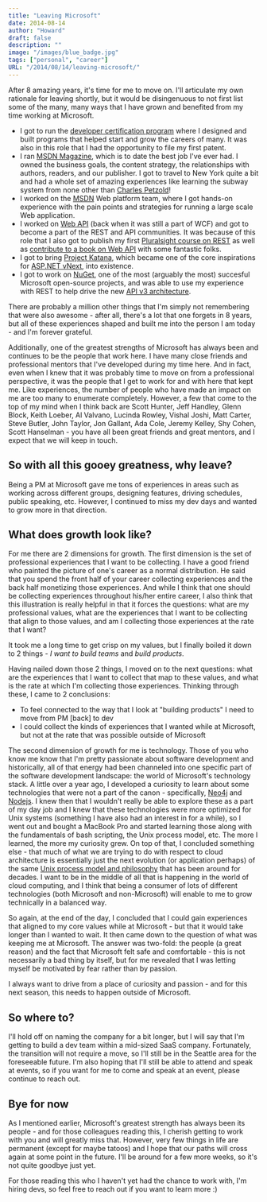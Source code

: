 ```yaml
---
title: "Leaving Microsoft"
date: 2014-08-14
author: "Howard"
draft: false
description: ""
image: "/images/blue_badge.jpg"
tags: ["personal", "career"]
URL: "/2014/08/14/leaving-microsoft/"
---
```


After 8 amazing years, it's time for me to move on. I'll articulate my own rationale for leaving shortly, but it would be disingenuous to not first list some of the many, many ways that I have grown and benefited from my time working at Microsoft. 

* I got to run the [developer certification program](https://www.microsoft.com/learning/en-us/mcpd-certification.aspx) where I designed and built programs that helped start and grow the careers of many. It was also in this role that I had the opportunity to file my first patent.
* I ran [MSDN Magazine](http://msdn.microsoft.com/en-us/magazine/default.aspx), which is to date the best job I've ever had. I owned the business goals, the content strategy, the relationships with authors, readers, and our publisher. I got to travel to New York quite a bit and had a whole set of amazing experiences like learning the subway system from none other than [Charles Petzold](http://charlespetzold.com)! 
* I worked on the [MSDN](http://msdn.microsoft.com) Web platform team, where I got hands-on experience with the pain points and strategies for running a large scale Web application.
* I worked on [Web API](https://aspnetwebstack.codeplex.com) (back when it was still a part of WCF) and got to become a part of the REST and API communities. It was because of this role that I also got to publish my first [Pluralsight course on REST](http://pluralsight.com/training/Courses/TableOfContents/rest-fundamentals) as well as [contribute to a book on Web API](http://shop.oreilly.com/product/0636920026617.do) with some fantastic folks.
* I got to bring [Project Katana](https://katanaproject.codeplex.com), which became one of the core inspirations for [ASP.NET vNext](http://www.asp.net/vnext), into existence.
* I got to work on [NuGet](http://www.nuget.org), one of the most (arguably the most) succesful Microsoft open-source projects, and was able to use my experience with REST to help drive the new [API v3 architecture](http://blog.nuget.org/20140711/nuget-architecture.html).

There are probably a million other things that I'm simply not remembering that were also awesome - after all, there's a lot that one forgets in 8 years, but all of these experiences shaped and built me into the person I am today - and I'm forever grateful.

Additionally, one of the greatest strengths of Microsoft has always been and continues to be the people that work here. I have many close friends and professional mentors that I've developed during my time here. And in fact, even when I knew that it was probably time to move on from a professional perspective, it was the people that I get to work for and with here that kept me. Like experiences, the number of people who have made an impact on me are too many to enumerate completely. However, a few that come to the top of my mind when I think back are Scott Hunter, Jeff Handley, Glenn Block, Keith Loeber, Al Valvano, Lucinda Rowley, Vishal Joshi, Matt Carter, Steve Butler, John Taylor, Jon Gallant, Ada Cole, Jeremy Kelley, Shy Cohen, Scott Hanselman - you have all been great friends and great mentors, and I expect that we will keep in touch.

## So with all this gooey greatness, why leave?

Being a PM at Microsoft gave me tons of experiences in areas such as working across different groups, designing features, driving schedules, public speaking, etc. However, I continued to miss my dev days and wanted to grow more in that direction. 

## What does growth look like?

For me there are 2 dimensions for growth. The first dimension is the set of professional experiences that I want to be collecting. I have a good friend who painted the picture of one's career as a normal distribution. He said that you spend the front half of your career collecting experiences and the back half monetizing those experiences. And while I think that one should be collecting experiences throughout his/her entire career, I also think that this illustration is really helpful in that it forces the questions: what are my professional values, what are the experiences that I want to be collecting that align to those values, and am I collecting those experiences at the rate that I want?

It took me a long time to get crisp on my values, but I finally boiled it down to 2 things - _I want to build teams_ and _build products_.

Having nailed down those 2 things, I moved on to the next questions: what are the experiences that I want to collect that map to these values, and what is the rate at which I'm collecting those experiences. Thinking through these, I came to 2 conclusions:

* To feel connected to the way that I look at "building products" I need to move from PM [back] to dev
* I could collect the kinds of experiences that I wanted while at Microsoft, but not at the rate that was possible outside of Microsoft

The second dimension of growth for me is technology. Those of you who know me know that I'm pretty passionate about software development and historically, all of that energy had been channeled into one specific part of the software development landscape: the world of Microsoft's technology stack. A little over a year ago, I developed a curiosity to learn about some technologies that were not a part of the canon - specifically, [Neo4j](http://www.neo4j.org) and [Nodejs](http://nodejs.org). I knew then that I wouldn't really be able to explore these as a part of my day job and I knew that these technologies were more optimized for Unix systems (something I have also had an interest in for a while), so I went out and bought a MacBook Pro and started learning those along with the fundamentals of bash scripting, the Unix process model, etc. The more I learned, the more my curiosity grew. On top of that, I concluded something else - that much of what we are trying to do with respect to cloud architecture is essentially just the next evolution (or application perhaps) of the same [Unix process model and philosophy](http://12factor.net) that has been around for decades. I want to be in the middle of all that is happening in the world of cloud computing, and I think that being a consumer of lots of different technologies (both Microsoft and non-Microsoft) will enable to me to grow technically in a balanced way.

So again, at the end of the day, I concluded that I could gain experiences that aligned to my core values while at Microsoft - but that it would take longer than I wanted to wait. It then came down to the question of what was keeping me at Microsoft. The answer was two-fold: the people (a great reason) and the fact that Microsoft felt safe and comfortable - this is not necessarily a bad thing by itself, but for me revealed that I was letting myself be motivated by fear rather than by passion. 

I always want to drive from a place of curiosity and passion - and for this next season, this needs to happen outside of Microsoft.

## So where to?

I'll hold off on naming the company for a bit longer, but I will say that I'm getting to build a dev team within a mid-sized SaaS company. Fortunately, the transition will not require a move, so I'll still be in the Seattle area for the foreseeable future. I'm also hoping that I'll still be able to attend and speak at events, so if you want for me to come and speak at an event, please continue to reach out.

## Bye for now

As I mentioned earlier, Microsoft's greatest strength has always been its people - and for those colleagues reading this, I cherish getting to work with you and will greatly miss that. However, very few things in life are permanent (except for maybe tatoos) and I hope that our paths will cross again at some point in the future. I'll be around for a few more weeks, so it's not quite goodbye just yet. 

For those reading this who I haven't yet had the chance to work with, I'm hiring devs, so feel free to reach out if you want to learn more :)
